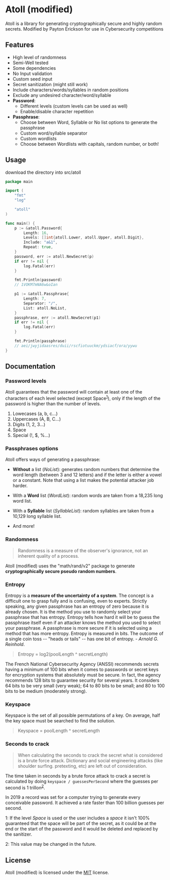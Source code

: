 # Atoll (modified)

Atoll is a library for generating cryptographically secure and highly random secrets.
Modified by Payton Erickson for use in Cybersecurity competitions

## Features

- High level of randomness
- Semi-Well tested
- Some dependencies
- No Input validation
- Custom seed input
- Secret sanitization (might still work)
- Include characters/words/syllables in random positions
- Exclude any undesired character/word/syllable
- **Password**:
    * Different levels (custom levels can be used as well)
    * Enable/disable character repetition
- **Passphrase**:
    * Choose between Word, Syllable or No list options to generate the passphrase
    * Custom word/syllable separator
    * Custom wordlists
    * Choose between Wordlists with capitals, random number, or both!

## Usage

download the directory into src/atoll

```go
package main

import (
    "fmt"
    "log"

    "atoll"
)

func main() {
    p := &atoll.Password{
        Length: 16,
        Levels: []int{atoll.Lower, atoll.Upper, atoll.Digit},
        Include: "a&1",
        Repeat: true,
    }
    password, err := atoll.NewSecret(p)
    if err != nil {
        log.Fatal(err)
    }

    fmt.Println(password)
    // 1VOKM7mNA6w&oIan

    p1 := &atoll.Passphrase{
        Length: 7,
        Separator: "/",
        List: atoll.NoList,
    }
    passphrase, err := atoll.NewSecret(p1)
    if err != nil {
        log.Fatal(err)
    }

    fmt.Println(passphrase)
    // aei/jwyjidaasres/duii/rscfiotuuckm/ydsiacf/ora/yywu
}
```

## Documentation

### Password levels

Atoll guarantees that the password will contain at least one of the characters of each level selected (except Space<sup>[1](#one)</sup>), only if the length of the password is higher than the number of levels.

1. Lowecases (a, b, c...)
2. Uppercases (A, B, C...)
3. Digits (1, 2, 3...)
4. Space
5. Special (!, $, %...)

### Passphrases options

Atoll offers ways of generating a passphrase:

- **Without** a list (*NoList*): generates random numbers that determine the word length (between 3 and 12 letters) and if the letter is either a vowel or a constant. Note that using a list makes the potential attacker job harder.

- With a **Word** list (*WordList*): random words are taken from a 18,235 long word list.
    
- With a **Syllable** list (*SyllableList*): random syllables are taken from a 10,129 long syllable list.

- And more!

### Randomness

> Randomness is a measure of the observer's ignorance, not an inherent quality of a process.

Atoll (modified) uses the "math/rand/v2" package to generate **cryptographically secure pseudo random numbers**.

### Entropy

Entropy is a **measure of the uncertainty of a system**. The concept is a difficult one to grasp fully and is confusing, even to experts. Strictly speaking, any given passphrase has an entropy of zero because it is already chosen. It is the method you use to randomly select your passphrase that has entropy. Entropy tells how hard it will be to guess the passphrase itself even if an attacker knows the method you used to select your passphrase. A passphrase is more secure if it is selected using a method that has more entropy. Entropy is measured in bits. The outcome of a single coin toss -- "heads or tails" -- has one bit of entropy. - *Arnold G. Reinhold*.

> Entropy = log2(poolLength ^ secretLength)

The French National Cybersecurity Agency (ANSSI) recommends secrets having a minimum of 100 bits when it comes to passwords or secret keys for encryption systems that absolutely must be secure. In fact, the agency recommends 128 bits to guarantee security for several years. It considers 64 bits to be very small (very weak); 64 to 80 bits to be small; and 80 to 100 bits to be medium (moderately strong).

### Keyspace

Keyspace is the set of all possible permutations of a key. On average, half the key space must be searched to find the solution.

> Keyspace = poolLength ^ secretLength

### Seconds to crack

> When calculating the seconds to crack the secret what is considered is a brute force attack. Dictionary and social engineering attacks (like shoulder surfing. pretexting, etc) are left out of consideration.

The time taken in seconds by a brute force attack to crack a secret is calculated by doing `keyspace / guessesPerSecond` where the guesses per second is 1 trillon<sup>[2](#two)</sup>.

In 2019 a record was set for a computer trying to generate every conceivable password. It achieved a rate faster than 100 billion guesses per second.

<a name="one">1</a>: If the level *Space* is used or the user includes a *space* it isn't 100% guaranteed that the space will be part of the secret, as it could be at the end or the start of the password and it would be deleted and replaced by the sanitizer.

<a name="two">2</a>: This value may be changed in the future.

## License

Atoll (modified) is licensed under the [MIT](/LICENSE) license.
